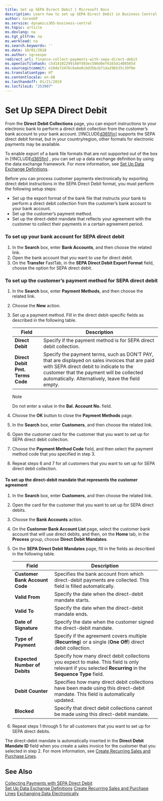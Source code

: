 ```yaml
---
title: Set up SEPA Direct Debit | Microsoft Docs
description: Learn how to set up SEPA Direct Debit in Business Central .
author: SorenGP
ms.service: dynamics365-business-central
ms.topic: article
ms.devlang: na
ms.tgt_pltfrm: na
ms.workload: na
ms.search.keywords: ''
ms.date: 10/01/2018
ms.author: sgroespe
redirect_url: finance-collect-payments-with-sepa-direct-debit
ms.openlocfilehash: c5d14102299140fd93ec586d0ef6165d1408505d
ms.sourcegitcommit: e10de72476c6a6e0cbd35bcb714a29b535c39f0e
ms.translationtype: HT
ms.contentlocale: en-GB
ms.lasthandoff: 01/21/2019
ms.locfileid: "253907"
---
```

# <a name="set-up-sepa-direct-debit"></a>Set Up SEPA Direct Debit
From the **Direct Debit Collections** page, you can export instructions to your electronic bank to perform a direct debit collection from the customer’s bank account to your bank account. [!INCLUDE[d365fin](includes/d365fin_md.md)] supports the SEPA direct debit format, but in your country/region, other formats for electronic payments may be available.  

To enable export of a bank file formats that are not supported out of the box in [!INCLUDE[d365fin](includes/d365fin_md.md)] , you can set up a data exchange definition by using the data exchange framework. For more information, see [Set Up Data Exchange Definitions](across-how-to-set-up-data-exchange-definitions.md).  

Before you can process customer payments electronically by exporting direct debit instructions in the SEPA Direct Debit format, you must perform the following setup steps:  

* Set up the export format of the bank file that instructs your bank to perform a direct debit collection from the customer’s bank account to your bank account.  
* Set up the customer’s payment method.  
* Set up the direct-debit mandate that reflects your agreement with the customer to collect their payments in a certain agreement period.  

### <a name="to-set-up-your-bank-account-for-sepa-direct-debit"></a>To set up your bank account for SEPA direct debit  
1. In the **Search** box, enter **Bank Accounts**, and then choose the related link.  
2. Open the bank account that you want to use for direct debit.  
3. On the **Transfer** FastTab, in the **SEPA Direct Debit Export Format** field, choose the option for SEPA direct debit.  

### <a name="to-set-up-the-customers-payment-method-for-sepa-direct-debit"></a>To set up the customer’s payment method for SEPA direct debit  
1. In the **Search** box, enter **Payment Methods**, and then choose the related link.  
2. Choose the **New** action.  
3. Set up a payment method. Fill in the direct debit\-specific fields as described in the following table.  

    |Field|Description|  
    |---------------------------------|---------------------------------------|  
    |**Direct Debit**|Specify if the payment method is for SEPA direct debit collection.|  
    |**Direct Debit Pmt. Terms Code**|Specify the payment terms, such as DON’T PAY, that are displayed on sales invoices that are paid with SEPA direct debit to indicate to the customer that the payment will be collected automatically. Alternatively, leave the field empty.|  

    > [!NOTE]  
    >  Do not enter a value in the **Bal. Account No.** field.  

4. Choose the **OK** button to close the **Payment Methods** page.  
5. In the **Search** box, enter **Customers**, and then choose the related link.  
6. Open the customer card for the customer that you want to set up for SEPA direct debit collection.  
7. Choose the **Payment Method Code** field, and then select the payment method code that you specified in step 3.  
8. Repeat steps 6 and 7 for all customers that you want to set up for SEPA direct debit collection.  

#### <a name="to-set-up-the-direct-debit-mandate-that-represents-the-customer-agreement"></a>To set up the direct-debit mandate that represents the customer agreement  
1. In the **Search** box, enter **Customers**, and then choose the related link.  
2. Open the card for the customer that you want to set up for SEPA direct debits.  
3. Choose the **Bank Accounts** action.  
4. On the **Customer Bank Account List** page, select the customer bank account that will use direct debits, and then, on the **Home** tab, in the **Process** group, choose **Direct Debit Mandates**.  
5. On the **SEPA Direct Debit Mandates** page, fill in the fields as described in the following table.  

    |Field|Description|  
    |---------------------------------|---------------------------------------|  
    |**Customer Bank Account Code**|Specifies the bank account from which direct\-debit payments are collected. This field is filled automatically.|  
    |**Valid From**|Specify the date when the direct\-debit mandate starts.|  
    |**Valid To**|Specify the date when the direct\-debit mandate ends.|  
    |**Date of Signature**|Specify the date when the customer signed the direct\-debit mandate.|  
    |**Type of Payment**|Specify if the agreement covers multiple (**Recurring**) or a single (**One Off**) direct debit collection.|  
    |**Expected Number of Debits**|Specify how many direct debit collections you expect to make. This field is only relevant if you selected **Recurring** in the **Sequence Type** field.|  
    |**Debit Counter**|Specifies how many direct debit collections have been made using this direct\-debit mandate. This field is automatically updated.|  
    |**Blocked**|Specify that direct debit collections cannot be made using this direct\-debit mandate.|  

6.  Repeat steps 1 through 5 for all customers that you want to set up for SEPA direct debits.  

 The direct-debit mandate is automatically inserted in the **Direct Debit Mandate ID** field when you create a sales invoice for the customer that you selected in step 2. For more information, see [Create Recurring Sales and Purchase Lines](sales-how-work-standard-lines.md).  

## <a name="see-also"></a>See Also  
[Collecting Payments with SEPA Direct Debit](finance-collect-payments-with-sepa-direct-debit.md)  
[Set Up Data Exchange Definitions](across-how-to-set-up-data-exchange-definitions.md)
[Create Recurring Sales and Purchase Lines](sales-how-work-standard-lines.md)
[Exchanging Data Electronically](across-data-exchange.md)

